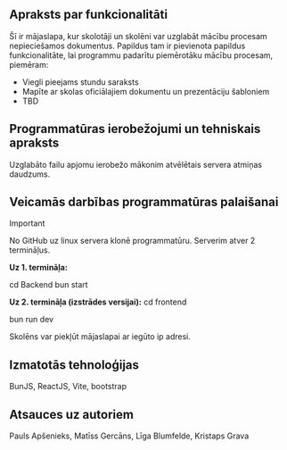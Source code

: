 ## Apraksts par funkcionalitāti

Šī ir mājaslapa, kur skolotāji un skolēni var uzglabāt mācību procesam nepieciešamos dokumentus. Papildus tam ir pievienota papildus funkcionalitāte, lai programmu padarītu piemērotāku mācību procesam, piemēram:
* Viegli pieejams stundu saraksts
* Mapīte ar skolas oficiālajiem dokumentu un prezentāciju šabloniem
* TBD

## Programmatūras ierobežojumi un tehniskais apraksts

Uzglabāto failu apjomu ierobežo mākonim atvēlētais servera atmiņas daudzums.

## Veicamās darbības programmatūras palaišanai

>[!IMPORTANT]
>
>No GitHub uz linux servera klonē programmatūru. Serverim atver 2 termināļus.
>
>
>**Uz 1. termināļa:**
>
>cd Backend
>bun start
>
>
>**Uz 2. termināļa (izstrādes versijai):**
>cd frontend
>
>bun run dev
>
>Skolēns var piekļūt mājaslapai ar iegūto ip adresi.

## Izmatotās tehnoloģijas

BunJS, ReactJS, Vite, bootstrap

## Atsauces uz autoriem

Pauls Apšenieks, Matīss Gercāns, Līga Blumfelde, Kristaps Grava
